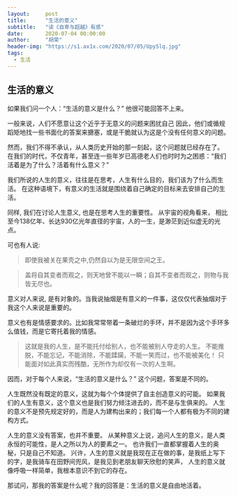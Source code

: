 ```yaml
---
layout:     post
title:      "生活的意义"
subtitle:   "读《自卑与超越》有感"
date:       2020-07-04 00:00:00
author:     "胡荣"
header-img: "https://s1.ax1x.com/2020/07/05/UpySlq.jpg"
tags:
  - 生活
---
```


## 生活的意义

如果我们问一个人：“生活的意义是什么？” 他很可能回答不上来。

一般来说，人们不愿意让这个近乎于无意义的问题来困扰自己
因此，他们或循规蹈矩地找一些书面化的答案来搪塞，或是干脆就认为这是个没有任何意义的问题。

然而，我们不得不承认，从人类历史开始的那一刻起，这个问题就已经存在了。
在我们的时代，不仅青年，甚至连一些年岁已高德老人们也时时为之困惑：“我们活着是为了什么？活着有什么意义？”

我们所说的人生的意义，往往是在思考，人生有什么目的，我们该为了什么而生活。
在这种语境下，有意义的生活就是围绕着自己确定的目标来去安排自己的生活。

同样, 我们在讨论人生意义, 也是在思考人生的重要性。
从宇宙的视角看来， 相比至今138亿年、长达930亿光年直径的宇宙，人的一生，是渺茫到近似虚无的光点。

可也有人说: 

> 即使我被关在果壳之中,仍然自以为是无限空间之王。

> 盖将自其变者而观之，则天地曾不能以一瞬；自其不变者而观之，则物与我皆无尽也。

意义对人来说, 是有对象的。当我说抽烟是有意义的一件事，这仅仅代表抽烟对于我这个人来说是重要的。

意义也有是情感要求的。比如我常常带着一条破烂的手环，并不是因为这个手环多么值钱，而是它寄托着我的情感。

> 这就是我的人生，是不能托付给别人，也不能被别人夺走的人生。
> 不能推脱，不能忘记，不能消除，不能蹂躏，不能一笑而过，也不能被美化！
> 只能面对如此真实而残酷，无所作为却仅有一次的人生啊。

因而，对于每个人来说，“生活的意义是什么？” 这个问题，答案是不同的。

人生既然没有既定的意义，这就为每个个体提供了自主创造意义的可能。
如果我们的人生有意义，这个意义也是我们努力倾注进去的，而不是与生俱来的。
人生的意义不是预先规定好的，而是人为建构出来的；我们每一个人都有极为不同的建构方式。

人生的意义没有答案，也并不重要。
从某种意义上说，追问人生的意义，是人类永恒的可能性，是人之所以为人的要素之一。
也许我们一直都掌握着人生的奥秘，只是自己不知道。
兴许，人生的意义就是我现在正在做的事，是我纸上写下的字，是我骑车在田野间兜风，是我见到老朋友聊天欣慰的笑声，
人生的意义就像呼吸一样简单，我根本意识不到它的存在。

那试问，那我的答案是什么呢？我的回答是：生活的意义是自由地活着。

[1]: https://zhuanlan.zhihu.com/p/105230702